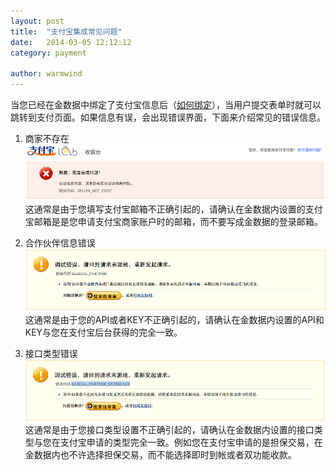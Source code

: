 ```yaml
---
layout: post
title:  "支付宝集成常见问题"
date:   2014-03-05 12:12:12
category: payment

author: warmwind
---
```


当您已经在金数据中绑定了支付宝信息后（[如何绑定](alipay.html)），当用户提交表单时就可以跳转到支付页面。如果信息有误，会出现错误界面，下面来介绍常见的错误信息。

1. 商家不存在
![](/images/seller_not_exist.png)
这通常是由于您填写支付宝邮箱不正确引起的，请确认在金数据内设置的支付宝邮箱是是您申请支付宝商家账户时的邮箱，而不要写成金数据的登录邮箱。

2. 合作伙伴信息错误
![](/images/illegal_partner.png)
这通常是由于您的API或者KEY不正确引起的，请确认在金数据内设置的API和KEY与您在支付宝后台获得的完全一致。

3. 接口类型错误
![](/images/illegal_partner_exterface.png)
这通常是由于您接口类型设置不正确引起的，请确认在金数据内设置的接口类型与您在支付宝申请的类型完全一致。例如您在支付宝申请的是担保交易，在金数据内也不许选择担保交易，而不能选择即时到帐或者双功能收款。



